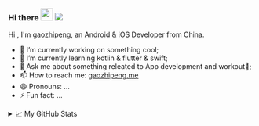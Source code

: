 ### Hi there <img src="https://media.giphy.com/media/hvRJCLFzcasrR4ia7z/giphy.gif" width="25px"/>    ![](https://visitor-badge.glitch.me/badge?page_id=gaozp.gaozp)

Hi , I'm [gaozhipeng](https://gaozhipeng.me), an Android & iOS Developer from China.

- 🔭 I’m currently working on something cool;
- 🌱 I’m currently learning kotlin & flutter & swift;
- 💬 Ask me about something releated to App development and workout💪;
- 📫 How to reach me: [gaozhipeng.me](https://gaozhipeng.me)
- 😄 Pronouns: ...
- ⚡ Fun fact: ...
<details>
<summary>📈 My GitHub Stats</summary>

![gaozp's github stats](https://github-readme-stats.vercel.app/api?username=gaozp&show_icons=true)

[![Top Langs](https://github-readme-stats.vercel.app/api/top-langs/?username=gaozp&layout=compact)](https://github.com/anuraghazra/github-readme-stats)
</details>
